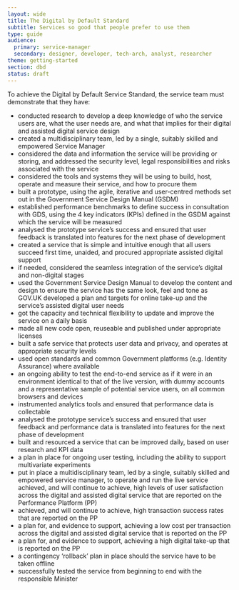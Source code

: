 ```yaml
---
layout: wide
title: The Digital by Default Standard
subtitle: Services so good that people prefer to use them
type: guide
audience:
  primary: service-manager
  secondary: designer, developer, tech-arch, analyst, researcher
theme: getting-started
section: dbd
status: draft
---
```


To achieve the Digital by Default Service Standard, the service team must demonstrate that they have:

* conducted research to develop a deep knowledge of who the service users are, what the user needs are, and what that implies for their digital and assisted digital service design 
* created a multidisciplinary team, led by a single, suitably skilled and empowered Service Manager
* considered the data and information the service will be providing or storing, and addressed the security level, legal responsibilities and risks associated with the service
* considered the tools and systems they will be using to build, host, operate and measure their service, and how to procure them
* built a prototype, using the agile, iterative and user-centred methods set out in the Government Service Design Manual (GSDM)
* established performance benchmarks to define success in consultation with GDS, using the 4 key indicators (KPIs) defined in the GSDM against which the service will be measured 
* analysed the prototype service’s success and ensured that user feedback is translated into features for the next phase of development
* created a service that is simple and intuitive enough that all users succeed first time, unaided, and procured appropriate assisted digital support
* if needed, considered the seamless integration of the service’s digital and non-digital stages
* used the Government Service Design Manual to develop the content and design to ensure the service has the same look, feel and tone as GOV.UK
developed a plan and targets for online take-up and the service’s assisted digital user needs
* got the capacity and technical flexibility to update and improve the service on a daily basis
* made all new code open, reuseable and published under appropriate licenses 
* built a safe service that protects user data and privacy, and operates at appropriate security levels
* used open standards and common Government platforms (e.g. Identity Assurance) where available 
* an ongoing ability to test the end-to-end service as if it were in an environment identical to that of the live version, with dummy accounts and a representative sample of potential service users, on all common browsers and devices
* instrumented analytics tools and ensured that performance data is collectable
* analysed the prototype service’s success and ensured that user feedback and performance data is translated into features for the next phase of development
* built and resourced a service that can be improved daily, based on user research and KPI data
* a plan in place for ongoing user testing, including the ability to support multivariate experiments
* put in place a multidisciplinary team, led by a single, suitably skilled and empowered service manager, to operate and run the live service
achieved, and will continue to achieve, high levels of user satisfaction across the digital and assisted digital service that are reported on the Performance Platform (PP)
* achieved, and will continue to achieve, high transaction success rates that are reported on the PP
* a plan for, and evidence to support, achieving a low cost per transaction across the digital and assisted digital service that is reported on the PP
* a plan for, and evidence to support, achieving a high digital take-up that is reported on the PP
* a contingency ‘rollback’ plan in place should the service have to be taken offline
* successfully tested the service from beginning to end with the responsible Minister